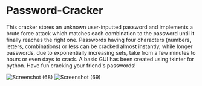 # Password-Cracker
This cracker stores an unknown user-inputted password and implements a brute force attack which matches each combination to the password until it finally reaches the right one.
Passwords having four characters (numbers, letters, combinations) or less can be cracked almost instantly, while longer passwords, due to exponentially increasing sets, take from a few minutes to hours or even days to crack.
A basic GUI has been created using tkinter for python. Have fun cracking your friend's passwords!

![Screenshot (68)](https://github.com/user-attachments/assets/0e1f5ac2-0e09-4c18-b2ea-6345c0a15579)
![Screenshot (69)](https://github.com/user-attachments/assets/7864f5db-e916-4d73-a023-530f096e0c7f)
